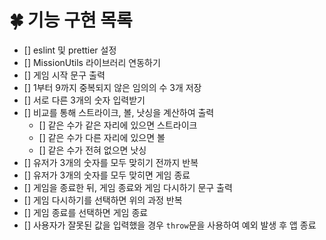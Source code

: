 # 🍀 기능 구현 목록

- [] eslint 및 prettier 설정
- [] MissionUtils 라이브러리 연동하기
- [] 게임 시작 문구 출력
- [] 1부터 9까지 중복되지 않은 임의의 수 3개 저장
- [] 서로 다른 3개의 숫자 입력받기
- [] 비교를 통해 스트라이크, 볼, 낫싱을 계산하여 출력
    - [] 같은 수가 같은 자리에 있으면 스트라이크
    - [] 같은 수가 다른 자리에 있으면 볼
    - [] 같은 수가 전혀 없으면 낫싱 
- [] 유저가 3개의 숫자를 모두 맞히기 전까지 반복
- [] 유저가 3개의 숫자를 모두 맞히면 게임 종료
- [] 게임을 종료한 뒤, 게임 종료와 게임 다시하기 문구 출력
- [] 게임 다시하기를 선택하면 위의 과정 반복
- [] 게임 종료를 선택하면 게임 종료
- [] 사용자가 잘못된 값을 입력했을 경우 ```throw```문을 사용하여 예외 발생 후 앱 종료